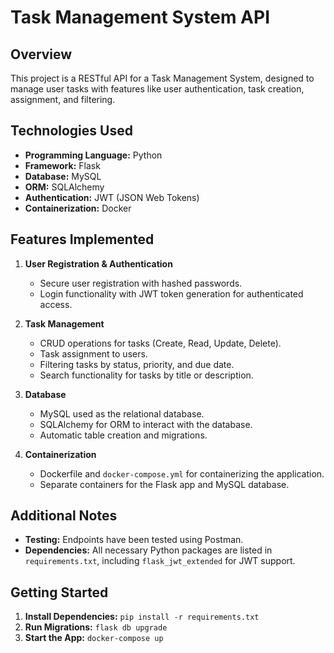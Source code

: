 # Task Management System API

## Overview
This project is a RESTful API for a Task Management System, designed to manage user tasks with features like user authentication, task creation, assignment, and filtering.

## Technologies Used
- **Programming Language:** Python
- **Framework:** Flask
- **Database:** MySQL
- **ORM:** SQLAlchemy
- **Authentication:** JWT (JSON Web Tokens)
- **Containerization:** Docker

## Features Implemented
1. **User Registration & Authentication**
   - Secure user registration with hashed passwords.
   - Login functionality with JWT token generation for authenticated access.

2. **Task Management**
   - CRUD operations for tasks (Create, Read, Update, Delete).
   - Task assignment to users.
   - Filtering tasks by status, priority, and due date.
   - Search functionality for tasks by title or description.

3. **Database**
   - MySQL used as the relational database.
   - SQLAlchemy for ORM to interact with the database.
   - Automatic table creation and migrations.

4. **Containerization**
   - Dockerfile and `docker-compose.yml` for containerizing the application.
   - Separate containers for the Flask app and MySQL database.

## Additional Notes
- **Testing:** Endpoints have been tested using Postman.
- **Dependencies:** All necessary Python packages are listed in `requirements.txt`, including `flask_jwt_extended` for JWT support.

## Getting Started
1. **Install Dependencies:** `pip install -r requirements.txt`
2. **Run Migrations:** `flask db upgrade`
3. **Start the App:** `docker-compose up`

